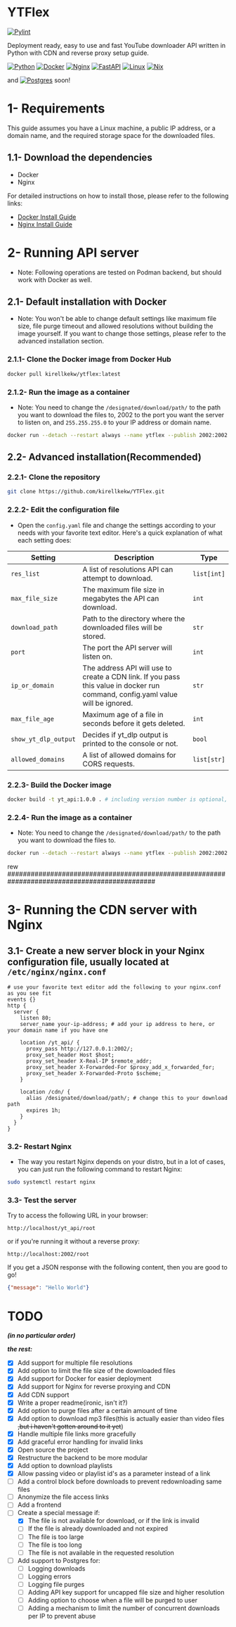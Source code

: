 # YTFlex

[![Pylint](https://github.com/kirellkekw/YTFlex/actions/workflows/pylint.yml/badge.svg)](https://github.com/kirellkekw/YTFlex/actions/workflows/pylint.yml)

Deployment ready, easy to use and fast YouTube downloader API written in Python with CDN and reverse proxy setup guide.

[![Python](https://img.shields.io/badge/python-3670A0?style=for-the-badge&logo=python&logoColor=ffdd54)](<https://www.python.org/>)
[![Docker](https://img.shields.io/badge/docker-%230db7ed.svg?style=for-the-badge&logo=docker&logoColor=white)](<https://www.docker.com/>)
[![Nginx](https://img.shields.io/badge/nginx-%23009639.svg?style=for-the-badge&logo=nginx&logoColor=white)](<https://www.nginx.com/>)
[![FastAPI](https://img.shields.io/badge/FastAPI-005571?style=for-the-badge&logo=fastapi)](<https://fastapi.tiangolo.com/>)
[![Linux](https://img.shields.io/badge/Linux-FCC624?style=for-the-badge&logo=linux&logoColor=black)](<https://www.linux.org/>)
[![Nix](https://img.shields.io/badge/NIX-5277C3.svg?style=for-the-badge&logo=NixOS&logoColor=white)](<https://nixos.org/>)

and [![Postgres](https://img.shields.io/badge/postgres-%23316192.svg?style=for-the-badge&logo=postgresql&logoColor=white)](<https://www.postgresql.org/>) soon!

# 1- Requirements

This guide assumes you have a Linux machine, a public IP address, or a domain name, and the required storage space for the downloaded files.

## 1.1- Download the dependencies

* Docker
* Nginx

For detailed instructions on how to install those, please refer to the following links:

* [Docker Install Guide](https://docs.docker.com/engine/install/)
* [Nginx Install Guide](https://www.nginx.com/resources/wiki/start/topics/tutorials/install/)

# 2- Running API server

* Note: Following operations are tested on Podman backend, but should work with Docker as well.

## 2.1- Default installation with Docker

* Note: You won't be able to change default settings like maximum file size, file purge timeout and allowed resolutions without building the image yourself. If you want to change those settings, please refer to the advanced installation section.

### 2.1.1- Clone the Docker image from Docker Hub

```bash
docker pull kirellkekw/ytflex:latest
```

### 2.1.2- Run the image as a container

* Note: You need to change the `/designated/download/path/` to the path you want to download the files to, 2002 to the port you want the server to listen on, and `255.255.255.0` to your IP address or domain name.

```bash
docker run --detach --restart always --name ytflex --publish 2002:2002 --env ip_or_domain=255.255.255.0 --volume /designated/download/path/:/downloads kirellkekw/ytflex:latest
```

## 2.2- Advanced installation(Recommended)

### 2.2.1- Clone the repository

```bash
git clone https://github.com/kirellkekw/YTFlex.git
```

### 2.2.2- Edit the configuration file

* Open the `config.yaml` file and change the settings according to your needs with your favorite text editor. Here's a quick explanation of what each setting does:

| Setting | Description | Type |
| --- | --- | --- |
| `res_list` | A list of resolutions API can attempt to download. | `list[int]` |
| `max_file_size` | The maximum file size in megabytes the API can download. | `int` |
| `download_path` | Path to the directory where the downloaded files will be stored. | `str` |
| `port` | The port the API server will listen on. | `int` |
| `ip_or_domain` | The address API will use to create a CDN link. If you pass this value in docker run command, config.yaml value will be ignored. | `str` |
| `max_file_age` | Maximum age of a file in seconds before it gets deleted. | `int` |
| `show_yt_dlp_output` | Decides if yt_dlp output is printed to the console or not. | `bool` |
| `allowed_domains` | A list of allowed domains for CORS requests. | `list[str]` |

### 2.2.3- Build the Docker image

```bash
docker build -t yt_api:1.0.0 . # including version number is optional, but recommended for tracking changes
```

### 2.2.4- Run the image as a container

* Note: You need to change the `/designated/download/path/` to the path you want to download the files to.

```bash
docker run --detach --restart always --name ytflex --publish 2002:2002 --volume /designated/download/path/:/downloads yt_api:1.0.0
```

rew ##############################################################################################

# 3- Running the CDN server with Nginx

## 3.1- Create a new server block in your Nginx configuration file, usually located at `/etc/nginx/nginx.conf`

```nginx
# use your favorite text editor add the following to your nginx.conf as you see fit
events {}
http {
  server {
    listen 80; 
    server_name your-ip-address; # add your ip address to here, or your domain name if you have one

    location /yt_api/ {
      proxy_pass http://127.0.0.1:2002/;
      proxy_set_header Host $host;
      proxy_set_header X-Real-IP $remote_addr;
      proxy_set_header X-Forwarded-For $proxy_add_x_forwarded_for;
      proxy_set_header X-Forwarded-Proto $scheme;  
    }

    location /cdn/ {
      alias /designated/download/path/; # change this to your download path
      expires 1h;
    }
  }
}
```

### 3.2- Restart Nginx

* The way you restart Nginx depends on your distro, but in a lot of cases, you can just run the following command to restart Nginx:

```bash
sudo systemctl restart nginx
```

### 3.3- Test the server

Try to access the following URL in your browser:

`http://localhost/yt_api/root`

or if you're running it without a reverse proxy:

`http://localhost:2002/root`

If you get a JSON response with the following content, then you are good to go!

```json
{"message": "Hello World"}
```

# TODO

***(in no particular order)***

***the rest:***

* [x] Add support for multiple file resolutions
* [x] Add option to limit the file size of the downloaded files
* [x] Add support for Docker for easier deployment
* [x] Add support for Nginx for reverse proxying and CDN
* [x] Add CDN support
* [x] Write a proper readme(ironic, isn't it?)
* [x] Add option to purge files after a certain amount of time
* [x] Add option to download mp3 files(this is actually easier than video files ~~,but i haven't gotten around to it yet~~)
* [x] Handle multiple file links more gracefully
* [x] Add graceful error handling for invalid links
* [x] Open source the project
* [x] Restructure the backend to be more modular
* [x] Add option to download playlists
* [x] Allow passing video or playlist id's as a parameter instead of a link
* [ ] Add a control block before downloads to prevent redownloading same files
* [ ] Anonymize the file access links
* [ ] Add a frontend
* [ ] Create a special message if:
  * [x] The file is not available for download, or if the link is invalid
  * [ ] If the file is already downloaded and not expired
  * [ ] The file is too large
  * [ ] The file is too long
  * [ ] The file is not available in the requested resolution
* [ ] Add support to Postgres for:
  * [ ] Logging downloads
  * [ ] Logging errors
  * [ ] Logging file purges
  * [ ] Adding API key support for uncapped file size and higher resolution
  * [ ] Adding option to choose when a file will be purged to user
  * [ ] Adding a mechanism to limit the number of concurrent downloads per IP to prevent abuse
